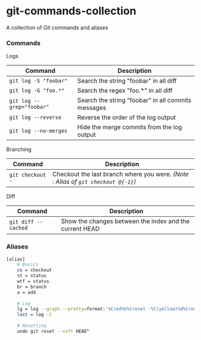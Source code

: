 # git-commands-collection
A collection of Git commands and aliases

### Commands

Logs

| Command                   | Description                                        |
| ------------------------- | ---------------------------------------------------|
| `git log -S "foobar"`     | Search the string "foobar" in all diff             |
| `git log -G "foo.*"`      | Search the regex "foo.*" in all diff               |
| `git log --grep="foobar"` | Search the string "foobar" in all commits messages |
| `git log --reverse`       | Reverse the order of the log output                |
| `git log --no-merges`     | Hide the merge commits from the log output         |


Branching

| Command                   | Description                                                                      |
| ------------------------- | ---------------------------------------------------------------------------------|
| `git checkout -`          | Checkout the last branch where you were. _(Note : Alias of `git checkout @{-1}`)_|

Diff

| Command                   | Description                                             |
| ------------------------- | --------------------------------------------------------|
| `git diff --cached`       | Show the changes between the index and the current HEAD |

### Aliases

```bash
[alias]
	# Basics
	co = checkout
	st = status
	wtf = status
	br = branch
	a = add
	
	# Log
	lg = log --graph --pretty=format:'%Cred%h%Creset -%C(yellow)%d%Creset %s %Cgreen(%cr) %C(bold blue)<%an>%Creset' --abbrev-commit --date=relative
	last = log -1
	
	# Resetting
	undo git reset --soft HEAD^

